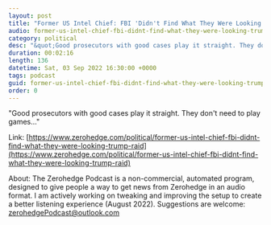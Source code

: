```yaml
---
layout: post
title: "Former US Intel Chief: FBI 'Didn't Find What They Were Looking For' In Trump Raid"
audio: former-us-intel-chief-fbi-didnt-find-what-they-were-looking-trump-raid-0
category: political
desc: "&quot;Good prosecutors with good cases play it straight. They don't need to play games...&quot;"
duration: 00:02:16
length: 136
datetime: Sat, 03 Sep 2022 16:30:00 +0000
tags: podcast
guid: former-us-intel-chief-fbi-didnt-find-what-they-were-looking-trump-raid-0
order: 0
---
```

&quot;Good prosecutors with good cases play it straight. They don't need to play games...&quot;

Link: [https://www.zerohedge.com/political/former-us-intel-chief-fbi-didnt-find-what-they-were-looking-trump-raid](https://www.zerohedge.com/political/former-us-intel-chief-fbi-didnt-find-what-they-were-looking-trump-raid)

About: The Zerohedge Podcast is a non-commercial, automated program, designed to give people a way to get news from Zerohedge in an audio format.  I am actively working on tweaking and improving the setup to create a better listening experience (August 2022).  Suggestions are welcome: [zerohedgePodcast@outlook.com](mailto:zerohedgePodcast@outlook.com)